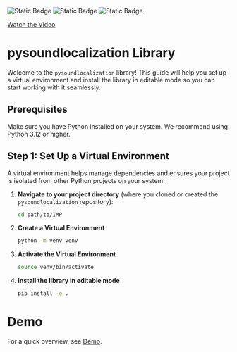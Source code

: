 ![Static Badge](https://img.shields.io/badge/Python-green)
![Static Badge](https://img.shields.io/badge/Audio_Processing-blue)
![Static Badge](https://img.shields.io/badge/Sound_Source_Localization-orange)

[Watch the Video](./Haller_Länzlinger_IMP_Video.mp4)

# pysoundlocalization Library

Welcome to the `pysoundlocalization` library! This guide will help you set up a virtual environment and install the library in editable mode so you can start working with it seamlessly.

## Prerequisites

Make sure you have Python installed on your system. We recommend using Python 3.12 or higher.

## Step 1: Set Up a Virtual Environment

A virtual environment helps manage dependencies and ensures your project is isolated from other Python projects on your system.

1. **Navigate to your project directory** (where you cloned or created the `pysoundlocalization` repository):

   ```bash
   cd path/to/IMP
   ```

2. **Create a Virtual Environment**

   ```bash
   python -m venv venv
   ```

3. **Activate the Virtual Environment**

   ```bash
   source venv/bin/activate
   ```

4. **Install the library in editable mode**

   ```bash
   pip install -e .
   ```

# Demo

For a quick overview, see [Demo](examples/DEMO_PRESENTATION.PY).
